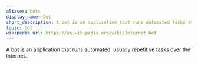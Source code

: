 ```yaml
---
aliases: bots
display_name: Bot
short_description: A bot is an application that runs automated tasks over the Internet.
topic: bot
wikipedia_url: https://en.wikipedia.org/wiki/Internet_bot
---
```

A bot is an application that runs automated, usually repetitive tasks over the Internet.
